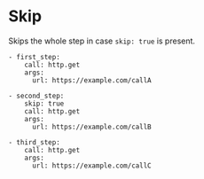 # Skip

Skips the whole step in case `skip: true` is present.

```
- first_step:
    call: http.get
    args:
      url: https://example.com/callA

- second_step:
    skip: true
    call: http.get
    args:
      url: https://example.com/callB

- third_step:
    call: http.get
    args:
      url: https://example.com/callC
```